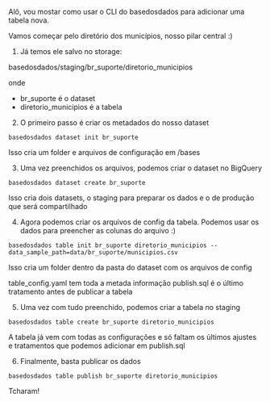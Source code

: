 Alô, vou mostar como usar o CLI do basedosdados para adicionar uma tabela nova.

Vamos começar pelo diretório dos municípios, nosso pilar central :)

1. Já temos ele salvo no storage:

basedosdados/staging/br_suporte/diretorio_municipios

onde 
- br_suporte é o dataset
- diretorio_municipios é a tabela

2. O primeiro passo é criar os metadados do nosso dataset

`basedosdados dataset init br_suporte`

Isso cria um folder e arquivos de configuração em /bases

3. Uma vez preenchidos os arquivos, podemos criar o dataset no BigQuery

`basedosdados dataset create br_suporte`

Isso cria dois datasets, o staging para preparar os dados e o de produção
que será compartilhado

4. Agora podemos criar os arquivos de config da tabela. Podemos usar os dados
para preencher as colunas do arquivo :)

`basedosdados table init br_suporte diretorio_municipios --data_sample_path=data/br_suporte/municipios.csv`

Isso cria um folder dentro da pasta do dataset com os arquivos de config

table_config.yaml tem toda a metada informação
publish.sql é o último tratamento antes de publicar a tabela

5. Uma vez com tudo preenchido, podemos criar a tabela no staging

`basedosdados table create br_suporte diretorio_municipios`

A tabela já vem com todas as configurações e só faltam os últimos ajustes e tratamentos 
que podemos adicionar em publish.sql

6. Finalmente, basta publicar os dados

`basedosdados table publish br_suporte diretorio_municipios`

Tcharam!